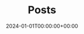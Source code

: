 ---
title: "Posts"
date: 2024-01-01T00:00:00+00:00
draft: false
description: "All programming posts and articles"
---